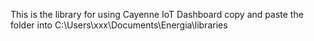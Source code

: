 This is the library for using Cayenne IoT Dashboard copy and paste the folder into C:\Users\xxx\Documents\Energia\libraries
